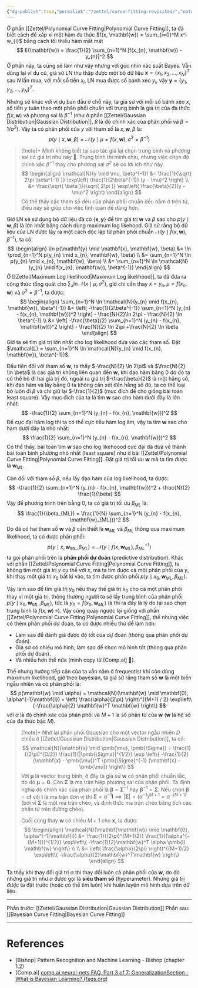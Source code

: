 ```yaml
---
{"dg-publish":true,"permalink":"/zettel/curve-fitting-revisited/","noteIcon":"📝","created":"2024-04-23T07:59:52.211+07:00","updated":"2024-05-12T13:04:35.753+07:00"}
---
```


Ở phần [[Zettel/Polynomial Curve Fitting\|Polynomial Curve Fitting]], ta đã biết cách để xấp xỉ một hàm đa thức $f(x, \mathbf{w}) = \sum_{i=0}^M x^i w_{i}$ bằng cách tối thiểu hàm mất mát
$$
E(\mathbf{w}) = \frac{1}{2} \sum_{n=1}^N [f(x_{n}, \mathbf{w}) - y_{n}]^2
$$
Ở phần này, ta cũng sẽ làm như vậy nhưng với góc nhìn xác suất Bayes. Vẫn dùng lại ví dụ cũ, giả sử LN thu thập được một bộ dữ liệu $\mathbf{x} = \{x_{1}, x_{2}, \dots, x_{N}\}^T$ sau $N$ lần mua, với mỗi số tiền $x_{i}$, LN mua được số bánh xèo $y_{i}$, vậy $\mathbf{y} = \{ y_{1}, y_{2}, \dots, y_{N}\}^T$. 

Nhưng sẽ khác với ví dụ ban đầu ở chỗ này, ta giả sử với mỗi số bánh xèo $x$, số tiền $y$ tuân theo một phân phối chuẩn với trung bình là giá trị của đa thức $f(x, \mathbf{w})$ và phương sai là $\beta^{-1}$ (như ở phần [[Zettel/Gaussian Distribution\|Gaussian Distribution]], $\beta$ là độ chính xác của phân phối và $\beta = 1 / \sigma^2$). Vậy ta có phân phối của $y$ với tham số là $x, \mathbf{w}, \beta$ là:
$$
p(y \mid x, \mathbf{w}, \beta) = \mathcal{N}(y \mid \mu = f(x, \mathbf{w}), \sigma^2 = \beta^{-1})
$$
>[!note]+
>Mình không biết tại sao tác giả lại chọn trung bình và phương sai có giá trị như này 🥲. Trung bình thì mình chịu, nhưng việc chọn độ chính xác ${} \beta^{-1} {}$ thay cho phương sai $\sigma^2$ sẽ có lợi ích như này.
>$$
\begin{align}
>\mathcal{N}(y \mid \mu, \beta^{-1}) &= \frac{1}{\sqrt{ 2\pi \beta^{-1} }} \exp\left( \frac{1}{2\beta^{-1}} (y - \mu)^2 \right) \\
&= \frac{\sqrt{ \beta }}{\sqrt{ 2\pi }} \exp\left( \frac{\beta}{2}(y -\mu)^2 \right)
\end{align}
>$$
>Có thể thấy các tham số đều của phân phối chuẩn đều nằm ở trên tử, điều này sẽ giúp cho việc tính toán dễ dàng hơn.

Giờ LN sẽ sử dụng bộ dữ liệu đã có $\{\mathbf{x}, \mathbf{y}\}$ để tìm giá trị $\mathbf{w}$ và $\beta$ sao cho $p(y \mid \mathbf{w}, \beta)$ là lớn nhất bằng cách dùng maximum log likehood. Giả sử rằng bộ dữ liệu của LN được lấy ra một cách độc lập từ phân phối chuẩn $\mathcal{N}(y \mid f(x, \mathbf{w}), \beta^{-1})$, ta có:
$$
\begin{align}
\ln p(\mathbf{y} \mid \mathbf{x}, \mathbf{w}, \beta) &= \ln \prod_{n=1}^N p(y_{n} \mid x_{n}, \mathbf{w}, \beta) \\ 
&= \sum_{n=1}^N \ln p(y_{n} \mid x_{n}, \mathbf{w}, \beta) \\
&= \sum_{n=1}^N \ln \mathcal{N}(y_{n} \mid f(x_{n}, \mathbf{w}), \beta^{-1})
\end{align}
$$
Ở [[Zettel/Maximum Log likelihood\|Maximum Log likelihood]], ta đã đưa ra công thức tổng quát cho $\sum_{x} \ln \mathcal{N}(x \mid \mu, \sigma^2)$, giờ chỉ cần thay $x = y_{n}, \mu = f(x_{n}, \mathbf{w})$ và $\sigma^2 = \beta^{-1}$, ta được:
$$
\begin{align}
\sum_{n=1}^N \ln \mathcal{N}(y_{n} \mid f(x_{n}, \mathbf{w}), \beta^{-1}) &= \left[ -\frac{1}{2\beta^{-1}} \sum_{n=1}^N (y_{n} - f(x_{n}, \mathbf{w}))^2 \right] - \frac{N}{2}\ln 2\pi - \frac{N}{2} \ln \beta^{-1} \\
&= \left[ -\frac{\beta}{2} \sum_{n=1}^N (y_{n} - f(x_{n}, \mathbf{w}))^2 \right] - \frac{N}{2} \ln 2\pi +\frac{N}{2} \ln \beta
\end{align}
$$
Giờ ta sẽ tìm giá trị lớn nhất cho log likelihood dựa vào các tham số. Đặt $\mathcal{L} = \sum_{n=1}^N \ln \mathcal{N}(y_{n} \mid f(x_{n}, \mathbf{w}), \beta^{-1})$.

Đầu tiên đối với tham số $\mathbf{w}$, ta thấy $-\frac{N}{2} \ln 2\pi$ và $\frac{N}{2} \ln \beta$ là các giá trị không liên quan đến $\mathbf{w}$, khi đạo hàm bằng $0$ do đó ta có thể bỏ đi hai giá trị đó, ngoài ra giá trị $-\frac{\beta}{2}$ là một hằng số, khi đạo hàm và lấy bằng $0$ ta không cần xét đến hằng số đó, ta có thể loại bỏ luôn đi $\beta$ và chỉ giữ lại $-\frac{1}{2}$ (mục đích để cho giống bài toán least square). Vậy mục đích của ta là tìm $\mathbf{w}$ sao cho hàm dưới đây là lớn nhất:
$$
-\frac{1}{2} \sum_{n=1}^N (y_{n} - f(x_{n}, \mathbf{w}))^2
$$
Để cực đại hàm log thì ta có thể cực tiểu hàm log âm, vậy ta tìm $\mathbf{w}$ sao cho hàm dưới đây là nhỏ nhất:
$$
\frac{1}{2} \sum_{n=1}^N (y_{n} - f(x_{n}, \mathbf{w}))^2
$$
Có thể thấy, bài toán tìm $\mathbf{w}$ sao cho log likehoood cực đại đã đưa về thành bài toán bình phương nhỏ nhất (least square) như ở bài [[Zettel/Polynomial Curve Fitting\|Polynomial Curve Fitting]]. Đặt giá trị tối ưu $\mathbf{w}$ mà ta tìm được là $\mathbf{w}_{ML}$.

Còn đối với tham số $\beta$, nếu lấy đạo hàm của log likelihood, ta được:
$$
-\frac{1}{2} \sum_{n=1}^N (y_{n} - f(x_{n}, \mathbf{w}))^2 + \frac{N}{2} \frac{1}{\beta}
$$
Vậy để phương trình trên bằng $0$, ta có giá trị tối ưu $\beta_{ML}$ là:
$$
\frac{1}{\beta_{ML}} = \frac{1}{N} \sum_{n=1}^N (y_{n} - f(x_{n}, \mathbf{w}_{ML}))^2
$$
Do đã có hai tham số $\mathbf{w}$ và $\beta$ cần thiết là $\mathbf{w}_{ML}$ và $\beta_{ML}$ thông qua maximum likelihood, ta có được phân phối:
$$
p(y \mid x, \mathbf{w}_{ML}, \beta_{ML}) = \mathcal{N}(y \mid f(x, \mathbf{w}_{ML}), \beta^{-1}_{ML})
$$
ta gọi phân phối trên là **phân phối dự đoán** (predictive distribution). Khác với phần [[Zettel/Polynomial Curve Fitting\|Polynomial Curve Fitting]], ta không tìm một giá trị $y$ cụ thể với $x$, mà ta tìm được cả một phân phối của $y$, khi thay một giá trị $x_{0}$ bất kì vào, ta tìm được phân phối $p(y \mid x_{0}, \mathbf{w}_{ML}, \beta_{ML})$. 

Vậy làm sao để tìm giá trị $y_{0}$ nếu thay thế giá trị $x_{0}$ cho cả một phân phối thay vì một giá trị, thông thường người ta sẽ lấy trung bình của phân phối $p(y \mid x_{0}, \mathbf{w}_{ML}, \beta_{ML})$, tức là $y_{0} = f(x_{0}, \mathbf{w}_{ML})$ (à thì ra đấy là lý do tại sao chọn trung bình là ${} f(x, \mathbf{w})$ 💀). Vậy cũng quay ngược lại giống với phần [[Zettel/Polynomial Curve Fitting\|Polynomial Curve Fitting]], thế nhưng việc có thêm phân phối dự đoán, ta có được nhiều thứ để làm hơn:
- Làm sao để đánh giá được độ tốt của dự đoán (thông qua phân phối dự đoán).
- Giả sử có nhiều mô hình, làm sao để chọn mô hình tốt (thông qua phân phối dự đoán).
- Và nhiều hơn thế nữa (mình copy từ [Comp.ai] 🥲).

Thế nhưng hướng tiếp cận của ta vẫn nằm ở frequentist khi còn dùng maximum likelihood, giờ theo bayesian, ta giả sử rằng tham số $\mathbf{w}$ là một biến ngẫu nhiên và có phân phối là:
$$
p(\mathbf{w} \mid \alpha) = \mathcal{N}(\mathbf{w} \mid \mathbf{0}, \alpha^{-1}\mathbf{I}) = \left( \frac{\alpha}{2\pi} \right)^{(M+1) / 2} \exp\left\{-\frac{\alpha}{2} \mathbf{w}^T \mathbf{w} \right\}
$$
với $\alpha$ là độ chính xác của phân phối và $M+1$ là số phần tử của $\mathbf{w}$ ($\mathbf{w}$ là hệ số của đa thức bậc $M$).

>[!note]+
>Nhớ lại phân phối Gaussian cho một vector ngẫu nhiên $D$ chiều ở [[Zettel/Gaussian Distribution\|Gaussian Distribution]], ta có:
>$$
>\mathcal{N}(\mathbf{x} \mid \pmb{\mu}, \pmb{\Sigma}) = \frac{1}{(2\pi)^{D/2}} \frac{1}{|\pmb{\Sigma}|^{1/2}} \exp \left\{ -\frac{1}{2} (\mathbf{x} - \pmb{\mu})^T \pmb{\Sigma}^{-1} (\mathbf{x} - \pmb{\mu}) \right\}
>$$
>Với $\pmb{\mu}$ là vector trung bình, ở đây ta giả sử $\mathbf{w}$ có phân phối chuẩn tắc, do đó $\pmb{\mu}=\mathbf{0}$.  Còn $\pmb{\Sigma}$ là ma trận hiệp phương sai của phân phối. Ta định nghĩa độ chính xác của phân phối là $\pmb{\beta} = \pmb{\Sigma}^{-1}$ hay ${} \pmb{\beta}^{-1} = \pmb{\Sigma} {}$. Nếu chọn $\pmb{\beta} = \alpha \mathbf{I}$ với $\mathbf{I}$ là ma trận đơn vị thì $\pmb{\Sigma} = \alpha^{-1} \mathbf{I} \implies |\pmb{\Sigma}| = (\alpha^{-1})^{M+1} = \alpha^{-(M+1)}$ (bởi vì ${} \pmb{\Sigma}$ là một ma trận chéo, và định thức ma trận chéo bằng tích các phần tử trên đường chéo).
>
>Cuối cùng thay $\mathbf{w}$ có chiều $M+1$ cho $\mathbf{x}$, ta được:
>$$
\begin{align}
\mathcal{N}(\mathbf{\mathbf{w}} \mid \mathbf{0}, \alpha^{-1}\mathbf{I}) &= \frac{1}{(2\pi)^{M+1/2}} \frac{1}{(\alpha^{-(M+1)})^{1/2}} \exp\left\{ -\frac{1}{2}\mathbf{w}^T \alpha \pmb{I} \mathbf{w} \right\} \\ \\
&= \left( \frac{\alpha}{2\pi} \right)^{(M+1)/2} \exp\left\{ -\frac{\alpha}{2}\mathbf{w}^T\mathbf{w} \right\}
\end{align}
>$$

Ta thấy khi thay đổi giá trị $\alpha$ thì thay đổi luôn cả phân phối của $\mathbf{w}$, do đó những giá trị như $\alpha$ được gọi là **siêu tham số** (hyperameter). Những giá trị được ta đặt trước (hoặc có thể tìm luôn) khi huấn luyện mô hình dựa trên dữ liệu.

---

Phần trước: [[Zettel/Gaussian Distribution\|Gaussian Distribution]]
Phần sau: [[Bayesian Curve Fitting\|Bayesian Curve Fitting]]

---
# References

- [Bishop] Pattern Recognition and Machine Learning - Bishop (chapter 1.2)
- [Comp.ai]  [comp.ai.neural-nets FAQ, Part 3 of 7: GeneralizationSection - What is Bayesian Learning? (faqs.org)](http://www.faqs.org/faqs/ai-faq/neural-nets/part3/section-7.html)